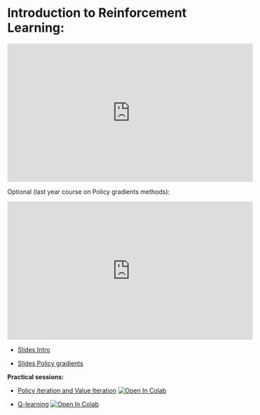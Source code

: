 # Introduction to Reinforcement Learning:

<iframe width="560" height="315" src="https://www.youtube.com/embed/p5UgZUqgrqQ" title="YouTube video player" frameborder="0" allow="accelerometer; autoplay; clipboard-write; encrypted-media; gyroscope; picture-in-picture" allowfullscreen></iframe>

Optional (last year course on Policy gradients methods):
<iframe width="560" height="315" src="https://www.youtube.com/embed/xadl6kfM5Bk" title="YouTube video player" frameborder="0" allow="accelerometer; autoplay; clipboard-write; encrypted-media; gyroscope; picture-in-picture" allowfullscreen></iframe>

*   [Slides Intro](https://drive.google.com/file/d/1ayuwg9HrAoaIX3RF9B3lDCTSfmVikmOj/view?usp=sharing)

*   [Slides Policy gradients](https://github.com/wikistat/AI-Frameworks/blob/master/slides/Introduction_DRL_PG.pdf)

**Practical sessions:**



*   [Policy iteration and Value Iteration](https://github.com/DavidBert/AI-Frameworks/blob/website/code/reinforcement_learning/frozen_lake.ipynb)
[![Open In Colab](https://colab.research.google.com/assets/colab-badge.svg)](https://colab.research.google.com/github/DavidBert/AI-Frameworks/blob/website/code/reinforcement_learning/frozen_lake.ipynb)

*   [Q-learning](https://github.com/DavidBert/AI-Frameworks/blob/website/code/reinforcement_learning/Taxi.ipynb)
[![Open In Colab](https://colab.research.google.com/assets/colab-badge.svg)](https://colab.research.google.com/github/DavidBert/AI-Frameworks/blob/website/code/reinforcement_learning/Taxi.ipynb)

<!-- *   [Deep Q-learning](https://github.com/DavidBert/AI-Frameworks/blob/website/code/reinforcement_learning/DQN.ipynb)
[![Open In Colab](https://colab.research.google.com/assets/colab-badge.svg)](https://colab.research.google.com/github/DavidBert/AI-Frameworks/blob/website/code/reinforcement_learning/DQN.ipynb) -->